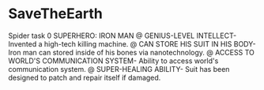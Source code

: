 # SaveTheEarth
Spider task 0
SUPERHERO: IRON MAN
   @ GENIUS-LEVEL INTELLECT- Invented a high-tech killing machine.
   @ CAN STORE HIS SUIT IN HIS BODY- Iron man can stored inside of his bones via nanotechnology.
   @ ACCESS TO WORLD'S COMMUNICATION SYSTEM- Ability to access world's communication system.
   @ SUPER-HEALING ABILITY- Suit has been designed to patch and repair itself if damaged.
